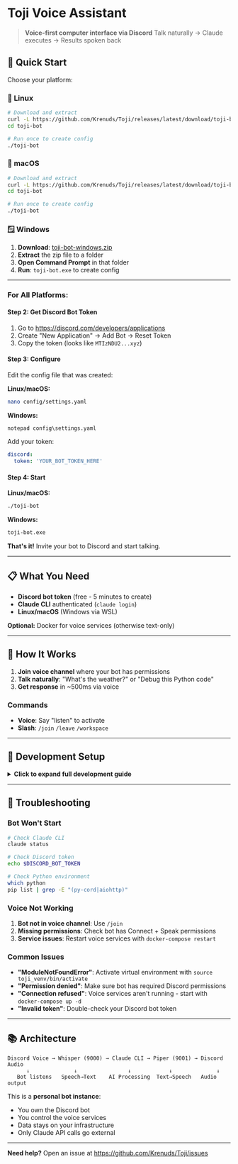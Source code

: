 # Toji Voice Assistant

> **Voice-first computer interface via Discord**
> Talk naturally → Claude executes → Results spoken back

## 🚀 Quick Start

Choose your platform:

### 🐧 Linux

```bash
# Download and extract
curl -L https://github.com/Krenuds/Toji/releases/latest/download/toji-bot-linux-x64.tar.gz | tar -xz
cd toji-bot

# Run once to create config
./toji-bot
```

### 🍎 macOS

```bash
# Download and extract
curl -L https://github.com/Krenuds/Toji/releases/latest/download/toji-bot-macos-x64.tar.gz | tar -xz
cd toji-bot

# Run once to create config
./toji-bot
```

### 🪟 Windows

1. **Download**: [toji-bot-windows.zip](https://github.com/Krenuds/Toji/releases/latest)
2. **Extract** the zip file to a folder
3. **Open Command Prompt** in that folder
4. **Run**: `toji-bot.exe` to create config

---

### For All Platforms:

#### Step 2: Get Discord Bot Token

1. Go to https://discord.com/developers/applications
2. Create "New Application" → Add Bot → Reset Token
3. Copy the token (looks like `MTIzNDU2...xyz`)

#### Step 3: Configure

Edit the config file that was created:

**Linux/macOS:**

```bash
nano config/settings.yaml
```

**Windows:**

```cmd
notepad config\settings.yaml
```

Add your token:

```yaml
discord:
  token: 'YOUR_BOT_TOKEN_HERE'
```

#### Step 4: Start

**Linux/macOS:**

```bash
./toji-bot
```

**Windows:**

```cmd
toji-bot.exe
```

**That's it!** Invite your bot to Discord and start talking.

---

## 📋 What You Need

- **Discord bot token** (free - 5 minutes to create)
- **Claude CLI** authenticated (`claude login`)
- **Linux/macOS** (Windows via WSL)

**Optional:** Docker for voice services (otherwise text-only)

---

## 🎯 How It Works

1. **Join voice channel** where your bot has permissions
2. **Talk naturally**: "What's the weather?" or "Debug this Python code"
3. **Get response** in ~500ms via voice

### Commands

- **Voice**: Say "listen" to activate
- **Slash**: `/join` `/leave` `/workspace`

---

## 🔧 Development Setup

<details>
<summary><strong>Click to expand full development guide</strong></summary>

### Prerequisites

**Required Software:**

1. **Python 3.8+** with pip
2. **Claude CLI** - authenticated and working
3. **Docker & Docker Compose** - for voice services if you want them
4. **Discord Account** - for bot creation

**Required Accounts:**

- **Discord Developer Account** (free)
- **Claude AI Account** (for Claude CLI)

### 1. Clone & Install Dependencies

```bash
git clone https://github.com/Krenuds/Toji.git
cd Toji

# Create virtual environment
python3 -m venv toji_venv
source toji_venv/bin/activate  # Linux/Mac
# or: toji_venv\Scripts\activate  # Windows

# Install dependencies
pip install -r requirements.txt
```

### 2. Set Up Voice Services (Optional)

Toji requires external STT/TTS services for voice. Use the pre-built services:

```bash
# Clone the services repository
git clone https://github.com/Krenuds/blindr-services.git
cd blindr-services

# Start both services (requires Docker)
docker-compose up -d

# Verify services are running
curl http://localhost:9000/health  # Whisper STT
curl http://localhost:9001/health  # Piper TTS
```

This gives you:

- **Whisper STT** on port 9000
- **Piper TTS** on port 9001

### 3. Install & Authenticate Claude CLI

```bash
# Install Claude CLI (follow official instructions)
curl -sSL https://claude.ai/install.sh | bash

# Authenticate with your Claude account
claude login

# Verify it works
claude status
```

### 4. Create Discord Bot

#### 4.1. Create Bot Application

1. Go to https://discord.com/developers/applications
2. Click **"New Application"**
3. Name it (e.g., "My Toji Bot")
4. Click **"Create"**

#### 4.2. Create Bot User & Get Token

1. Go to **"Bot"** tab in left sidebar
2. Click **"Add Bot"** → **"Yes, do it!"**
3. Click **"Reset Token"** and copy the token that appears
4. **Save this token securely - you'll use it in step 5**

The token looks like: `MTIzNDU2Nzg5MDEyMzQ1Njc4.GhIjKl.MnOpQrStUvWxYzAbCdEfGhIjKlMnOpQrStUvWxYz`

⚠️ **Never share your bot token publicly or commit it to version control!**

#### 4.3. Configure Bot Settings

In the Bot section:

- ✅ Enable **"Public Bot"** (if you want others to invite it)
- ✅ Enable **"Message Content Intent"**
- ✅ Enable **"Server Members Intent"**
- ✅ Enable **"Presence Intent"**

#### 4.4. Set Bot Permissions

1. Go to **"OAuth2"** → **"URL Generator"**
2. Select **"bot"** under Scopes
3. Select these Bot Permissions:
   - ✅ Send Messages
   - ✅ Use Slash Commands
   - ✅ Connect (voice)
   - ✅ Speak (voice)
   - ✅ Use Voice Activity
   - ✅ Read Message History
   - ✅ View Channels

#### 4.5. Invite Bot to Your Server

1. Copy the generated URL at bottom of OAuth2 page
2. Open URL in browser
3. Select your Discord server
4. Authorize the bot

### 5. Configure Toji

Create your configuration file:

```bash
# Copy template
cp config/settings.template.yaml config/settings.yaml

# Edit with your bot token
nano config/settings.yaml
```

**Configure your Discord bot token:**

Open `config/settings.yaml` and add your bot token from step 4:

```yaml
discord:
  token: 'MTIzNDU2Nzg5MDEyMzQ1Njc4.GhIjKl.MnOpQrStUvWxYzAbCdEfGhIjKlMnOpQrStUvWxYz'

whisper:
  service_url: 'http://localhost:9000'

tts:
  service_url: 'http://localhost:9001'

llm:
  enabled: true
```

⚠️ **Replace the example token above with your actual bot token from Discord Developer Portal!**

**Alternative: Use environment variables**

```bash
export DISCORD_BOT_TOKEN="your_actual_bot_token_here"
export WHISPER_SERVICE_URL="http://localhost:9000"
export PIPER_SERVICE_URL="http://localhost:9001"
```

### 6. Run Toji

```bash
# Activate virtual environment (if not already)
source toji_venv/bin/activate

# Start the bot
./toji start

# Check if running
./toji status

# View logs
./toji logs

# Stop when done
./toji stop
```

### Project Structure

```
toji/
├── main.py              # Entry point
├── src/
│   ├── toji.py          # Main bot class
│   ├── bot/             # Discord bot logic
│   ├── voice/           # Voice processing
│   ├── llm/             # Claude integration
│   └── config/          # Configuration system
├── config/
│   ├── settings.yaml    # Your configuration
│   └── settings.template.yaml
└── toji                 # Control script
```

### Running in Development

```bash
# Direct Python execution
python main.py

# With debug logging
LOG_LEVEL=DEBUG python main.py

# With specific environment
DISCORD_BOT_TOKEN=your_token python main.py
```

### Configuration Options

The `config/settings.template.yaml` file contains full configuration documentation. Key sections:

- **Discord**: Bot behavior, timeouts, colors
- **Audio**: Voice processing parameters
- **Services**: STT/TTS service URLs
- **LLM**: Claude integration settings
- **Workspaces**: Conversation context management

</details>

---

## 🚨 Troubleshooting

### Bot Won't Start

```bash
# Check Claude CLI
claude status

# Check Discord token
echo $DISCORD_BOT_TOKEN

# Check Python environment
which python
pip list | grep -E "(py-cord|aiohttp)"
```

### Voice Not Working

1. **Bot not in voice channel**: Use `/join`
2. **Missing permissions**: Check bot has Connect + Speak permissions
3. **Service issues**: Restart voice services with `docker-compose restart`

### Common Issues

- **"ModuleNotFoundError"**: Activate virtual environment with `source toji_venv/bin/activate`
- **"Permission denied"**: Make sure bot has required Discord permissions
- **"Connection refused"**: Voice services aren't running - start with `docker-compose up -d`
- **"Invalid token"**: Double-check your Discord bot token

---

## 📚 Architecture

```
Discord Voice → Whisper (9000) → Claude CLI → Piper (9001) → Discord Audio
      ↓              ↓                ↓            ↓              ↓
   Bot listens   Speech→Text    AI Processing  Text→Speech   Audio output
```

This is a **personal bot instance**:

- You own the Discord bot
- You control the voice services
- Data stays on your infrastructure
- Only Claude API calls go external

---

**Need help?** Open an issue at https://github.com/Krenuds/Toji/issues
